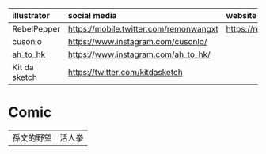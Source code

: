 |illustrator|social media|website|
|:-|:-|:-|
|RebelPepper|https://mobile.twitter.com/remonwangxt|https://rebelpeppercartoons.com/|
|cusonlo|https://www.instagram.com/cusonlo/|
|ah_to_hk|https://www.instagram.com/ah_to_hk/|
|Kit da sketch|https://twitter.com/kitdasketch|

# Comic
|||
|:-|:-|
|孫文的野望|活人拳|
